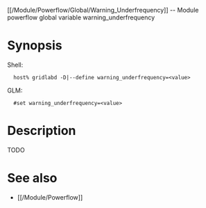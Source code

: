 [[/Module/Powerflow/Global/Warning_Underfrequency]] -- Module powerflow global variable warning_underfrequency

# Synopsis
Shell:
~~~
  host% gridlabd -D|--define warning_underfrequency=<value>
~~~
GLM:
~~~
  #set warning_underfrequency=<value>
~~~

# Description

TODO

# See also
* [[/Module/Powerflow]]
